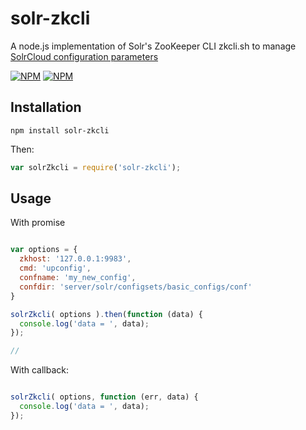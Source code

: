 # solr-zkcli
A node.js implementation of Solr's ZooKeeper CLI zkcli.sh to manage [SolrCloud configuration parameters](https://cwiki.apache.org/confluence/display/solr/Command+Line+Utilities)

[![NPM](https://nodei.co/npm/solr-zkcli.png?downloads=true&downloadRank=true)](https://nodei.co/npm/solr-zkcli/)
[![NPM](https://nodei.co/npm-dl/solr-zkcli.png?months=6&height=3)](https://nodei.co/npm/solr-zkcli/)

## Installation

   
    npm install solr-zkcli
    
Then:

```js
var solrZkcli = require('solr-zkcli');
```

## Usage

With promise

```js

var options = {
  zkhost: '127.0.0.1:9983',
  cmd: 'upconfig',
  confname: 'my_new_config',
  confdir: 'server/solr/configsets/basic_configs/conf'
}

solrZkcli( options ).then(function (data) {
  console.log('data = ', data); 
});

//

```

With callback:

```js

solrZkcli( options, function (err, data) {
  console.log('data = ', data);
});

```

